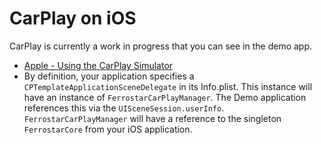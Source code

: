 # CarPlay on iOS

CarPlay is currently a work in progress that you can see in the demo app.

- [Apple - Using the CarPlay Simulator](https://developer.apple.com/documentation/carplay/using-the-carplay-simulator)
- By definition, your application specifies a `CPTemplateApplicationSceneDelegate` in its Info.plist. This instance will have an instance of `FerrostarCarPlayManager`. The Demo application references this via the `UISceneSession.userInfo`. `FerrostarCarPlayManager` will have a reference to the singleton `FerrostarCore` from your iOS application.

